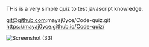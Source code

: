THis is a very simple quiz to test javascript knowledge. 


git@github.com:mayaj0yce/Code-quiz.git
https://mayaj0yce.github.io/Code-quiz/



![Screenshot (33)](https://github.com/mayaj0yce/Code-quiz/assets/129634010/3b2c1d7f-a77a-47f3-935b-9b23391e3532)



